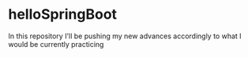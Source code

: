 # helloSpringBoot
In this repository I'll be pushing my new advances accordingly to what I would be currently practicing
